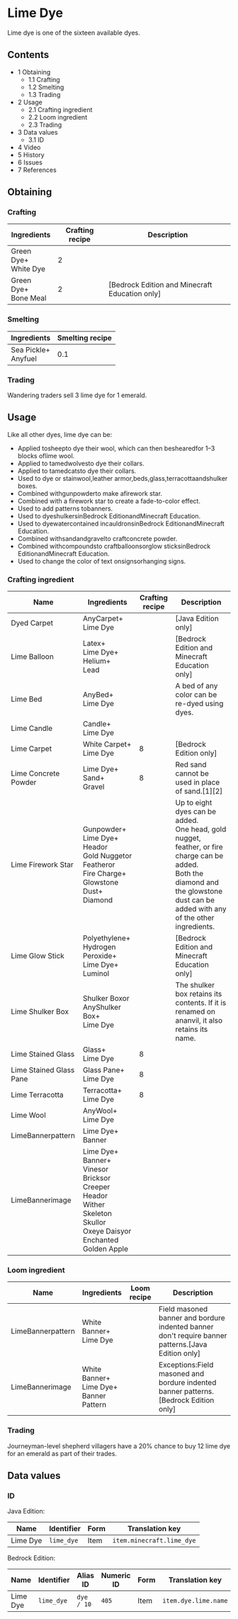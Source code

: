 # Lime Dye
Lime dye is one of the sixteen available dyes.

## Contents
- 1 Obtaining
	- 1.1 Crafting
	- 1.2 Smelting
	- 1.3 Trading
- 2 Usage
	- 2.1 Crafting ingredient
	- 2.2 Loom ingredient
	- 2.3 Trading
- 3 Data values
	- 3.1 ID
- 4 Video
- 5 History
- 6 Issues
- 7 References

## Obtaining
### Crafting
| Ingredients              | Crafting recipe | Description                                      |
|--------------------------|-----------------|--------------------------------------------------|
| Green Dye+<br/>White Dye | 2               |                                                  |
| Green Dye+<br/>Bone Meal | 2               | ‌[Bedrock Edition and Minecraft Education  only] |

### Smelting
| Ingredients             | Smelting recipe |
|-------------------------|-----------------|
| Sea Pickle+<br/>Anyfuel | 0.1             |

### Trading
Wandering traders sell 3 lime dye for 1 emerald.

## Usage
Like all other dyes, lime dye can be:

- Applied tosheepto dye their wool, which can then beshearedfor 1–3 blocks oflime wool.
- Applied to tamedwolvesto dye their collars.
- Applied to tamedcatsto dye their collars.
- Used to dye or stainwool,leather armor,beds,glass,terracottaandshulker boxes.
- Combined withgunpowderto make afirework star.
- Combined with a firework star to create a fade-to-color effect.
- Used to add patterns tobanners.
- Used to dyeshulkersinBedrock EditionandMinecraft Education.
- Used to dyewatercontained incauldronsinBedrock EditionandMinecraft Education.
- Combined withsandandgravelto craftconcrete powder.
- Combined withcompoundsto craftballoonsorglow sticksinBedrock EditionandMinecraft Education.
- Used to change the color of text onsignsorhanging signs.

### Crafting ingredient
| Name                    | Ingredients                                                                                                                                | Crafting recipe | Description                                                                                                                                                                                 |
|-------------------------|--------------------------------------------------------------------------------------------------------------------------------------------|-----------------|---------------------------------------------------------------------------------------------------------------------------------------------------------------------------------------------|
| Dyed Carpet             | AnyCarpet+<br/>Lime Dye                                                                                                                    |                 | ‌[Java Edition  only]                                                                                                                                                                       |
| Lime Balloon            | Latex+<br/>Lime Dye+<br/>Helium+<br/>Lead                                                                                                  |                 | ‌[Bedrock Edition and Minecraft Education  only]                                                                                                                                            |
| Lime Bed                | AnyBed+<br/>Lime Dye                                                                                                                       |                 | A bed of any color can be re-dyed using dyes.                                                                                                                                               |
| Lime Candle             | Candle+<br/>Lime Dye                                                                                                                       |                 |                                                                                                                                                                                             |
| Lime Carpet             | White Carpet+<br/>Lime Dye                                                                                                                 | 8               | ‌[Bedrock Edition  only]                                                                                                                                                                    |
| Lime Concrete Powder    | Lime Dye+<br/>Sand+<br/>Gravel                                                                                                             | 8               | Red sand cannot be used in place of sand.[1][2]                                                                                                                                             |
| Lime Firework Star      | Gunpowder+<br/>Lime Dye+<br/>Heador<br/>Gold Nuggetor<br/>Featheror<br/>Fire Charge+<br/>Glowstone Dust+<br/>Diamond                       |                 | Up to eight dyes can be added.<br/>One head, gold nugget, feather, or fire charge can be added.<br/>Both the diamond and the glowstone dust can be added with any of the other ingredients. |
| Lime Glow Stick         | Polyethylene+<br/>Hydrogen Peroxide+<br/>Lime Dye+<br/>Luminol                                                                             |                 | ‌[Bedrock Edition and Minecraft Education  only]                                                                                                                                            |
| Lime Shulker Box        | Shulker Boxor<br/>AnyShulker Box+<br/>Lime Dye                                                                                             |                 | The shulker box retains its contents. If it is renamed on ananvil, it also retains its name.                                                                                                |
| Lime Stained Glass      | Glass+<br/>Lime Dye                                                                                                                        | 8               |                                                                                                                                                                                             |
| Lime Stained Glass Pane | Glass Pane+<br/>Lime Dye                                                                                                                   | 8               |                                                                                                                                                                                             |
| Lime Terracotta         | Terracotta+<br/>Lime Dye                                                                                                                   | 8               |                                                                                                                                                                                             |
| Lime Wool               | AnyWool+<br/>Lime Dye                                                                                                                      |                 |                                                                                                                                                                                             |
| LimeBannerpattern       | Lime Dye+<br/>Banner                                                                                                                       |                 |                                                                                                                                                                                             |
| LimeBannerimage         | Lime Dye+<br/>Banner+<br/>Vinesor<br/>Bricksor<br/>Creeper Heador<br/>Wither Skeleton Skullor<br/>Oxeye Daisyor<br/>Enchanted Golden Apple |                 |                                                                                                                                                                                             |

### Loom ingredient
| Name              | Ingredients                                    | Loom recipe | Description                                                                                          |
|-------------------|------------------------------------------------|-------------|------------------------------------------------------------------------------------------------------|
| LimeBannerpattern | White Banner+<br/>Lime Dye                     |             | Field masoned banner and bordure indented banner don't require banner patterns.‌[Java Edition  only] |
| LimeBannerimage   | White Banner+<br/>Lime Dye+<br/>Banner Pattern |             | Exceptions:Field masoned and bordure indented banner patterns.‌[Bedrock Edition  only]<br/>          |

### Trading
Journeyman-level shepherd villagers have a 20% chance to buy 12 lime dye for an emerald as part of their trades.

## Data values
### ID
Java Edition:

| Name     | Identifier | Form | Translation key           |
|----------|------------|------|---------------------------|
| Lime Dye | `lime_dye` | Item | `item.minecraft.lime_dye` |

Bedrock Edition:

| Name     | Identifier | Alias ID   | Numeric ID | Form | Translation key      |
|----------|------------|------------|------------|------|----------------------|
| Lime Dye | `lime_dye` | `dye / 10` | `405`      | Item | `item.dye.lime.name` |

